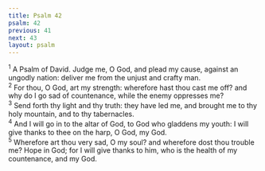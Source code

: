 ```yaml
---
title: Psalm 42
psalm: 42
previous: 41
next: 43
layout: psalm
---
```

<div class="psalm-verse"><sup class="verse-number">1</sup> A Psalm of David. Judge me, O God, and plead my cause, against an ungodly nation: deliver me from the unjust and crafty man. </div><div class="psalm-verse"><sup class="verse-number">2</sup> For thou, O God, art my strength: wherefore hast thou cast me off? and why do I go sad of countenance, while the enemy oppresses me? </div><div class="psalm-verse"><sup class="verse-number">3</sup> Send forth thy light and thy truth: they have led me, and brought me to thy holy mountain, and to thy tabernacles. </div><div class="psalm-verse"><sup class="verse-number">4</sup> And I will go in to the altar of God, to God who gladdens my youth: I will give thanks to thee on the harp, O God, my God. </div><div class="psalm-verse"><sup class="verse-number">5</sup> Wherefore art thou very sad, O my soul? and wherefore dost thou trouble me? Hope in God; for I will give thanks to him, who is the health of my countenance, and my God. </div>
